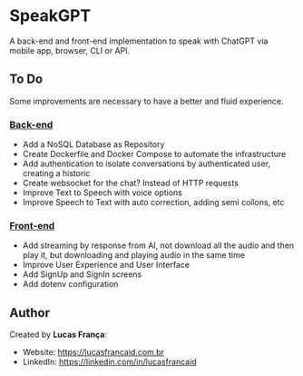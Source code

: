 # SpeakGPT
A back-end and front-end implementation to speak with ChatGPT via mobile app, browser, CLI or API.

## To Do
Some improvements are necessary to have a better and fluid experience.

### [Back-end](./backend/)
* Add a NoSQL Database as Repository
* Create Dockerfile and Docker Compose to automate the infrastructure
* Add authentication to isolate conversations by authenticated user, creating a historic
* Create websocket for the chat? Instead of HTTP requests
* Improve Text to Speech with voice options
* Improve Speech to Text with auto correction, adding semi collons, etc

### [Front-end](./frontend/)
* Add streaming by response from AI, not download all the audio and then play it, but downloading and playing audio in the same time
* Improve User Experience and User Interface
* Add SignUp and SignIn screens
* Add dotenv configuration

## Author
Created by **Lucas França**:
* Website: https://lucasfrancaid.com.br
* LinkedIn: https://linkedin.com/in/lucasfrancaid
